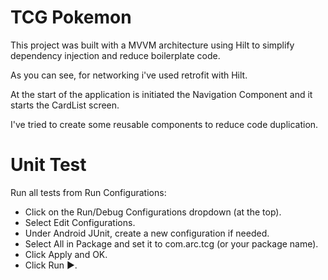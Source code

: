 # TCG Pokemon

This project was built with a MVVM architecture using Hilt to simplify dependency injection and reduce boilerplate code.

As you can see, for networking i've used retrofit with Hilt.

At the start of the application is initiated the Navigation Component and it starts the CardList screen.

I've tried to create some reusable components to reduce code duplication.

# Unit Test

Run all tests from Run Configurations:

- Click on the Run/Debug Configurations dropdown (at the top).
- Select Edit Configurations.
- Under Android JUnit, create a new configuration if needed.
- Select All in Package and set it to com.arc.tcg (or your package name).
- Click Apply and OK.
- Click Run ▶️.